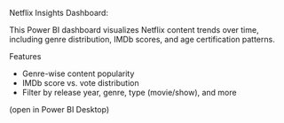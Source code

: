 Netflix Insights Dashboard:

This Power BI dashboard visualizes Netflix content trends over time, including genre distribution, IMDb scores, and age certification patterns.

Features
- Genre-wise content popularity
- IMDb score vs. vote distribution
- Filter by release year, genre, type (movie/show), and more

(open in Power BI Desktop)
